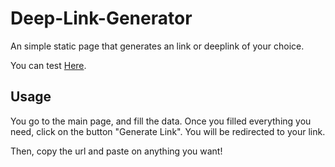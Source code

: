 # Deep-Link-Generator

An simple static page that generates an link or deeplink of your choice.

You can test [Here](https://giancarl021.github.io/Deep-Link-Generator).

## Usage

You go to the main page, and fill the data. Once you filled everything you need, click on the button "Generate Link". You will be redirected to your link.

Then, copy the url and paste on anything you want!